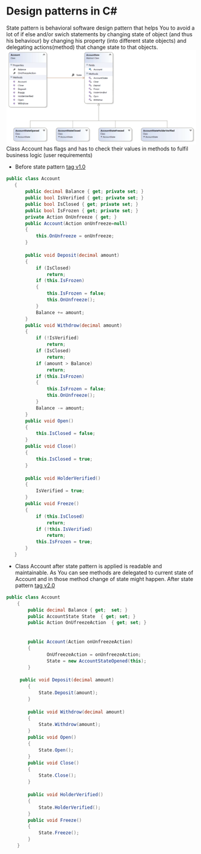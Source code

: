 # Design patterns in C&#35;
State pattern is behavioral software design pattern that helps You to avoid a lot of if else and/or swich statements by changing state of object (and thus his behaviour) by changing his property (into different state objects) and delegating actions(method) that change state to that objects. 
![state pattern image](https://raw.githubusercontent.com/MirzaAbazovic/DesignPatternsInCSharp/master/StatePattern/statePattern.PNG "Class diagram from code example")
 Class Account has flags and has to check their values in methods to fulfil business logic (user requirements) 
 * Before state pattern [tag v1.0](https://github.com/MirzaAbazovic/DesignPatternsInCSharp/tree/v1.0/StatePattern/Account.cs)
 ```cs
 public class Account
    {
        public decimal Balance { get; private set; }
        public bool IsVerified { get; private set; }
        public bool IsClosed { get; private set; }
        public bool IsFrozen { get; private set; }
        private Action OnUnfreeze { get; }
        public Account(Action onUnfreeze=null)
        {
            this.OnUnfreeze = onUnfreeze;
        }

        public void Deposit(decimal amount)
        {
            if (IsClosed)
                return;
            if (this.IsFrozen)
            {
                this.IsFrozen = false;
                this.OnUnfreeze();
            }
            Balance += amount;
        }
        public void Withdrow(decimal amount)
        {
            if (!IsVerified)
                return;
            if (IsClosed)
                return;
            if (amount > Balance)
                return;
            if (this.IsFrozen)
            {
                this.IsFrozen = false;
                this.OnUnfreeze();
            }
            Balance -= amount;
        }
        public void Open()
        {
            this.IsClosed = false;
        }
        public void Close()
        {
            this.IsClosed = true;
        }

        public void HolderVerified()
        {
            IsVerified = true;
        }
        public void Freeze()
        {
            if (this.IsClosed)
                return;
            if (!this.IsVerified)
                return;
            this.IsFrozen = true;
        }
    }
```
* Class Account after state pattern is applied is readable and maintainable. As You can see methods are delegated to current state of Account and in those method change of state might happen.
After state pattern [tag v2.0](https://github.com/MirzaAbazovic/DesignPatternsInCSharp/tree/v2.0/StatePattern/Account.cs)
```cs
public class Account
    {
        public decimal Balance { get;  set; }
        public AccountState State  { get; set; }
        public Action OnUfreezeAction  { get; set; }


        public Account(Action onUnfreezeAction)
        {
               OnUfreezeAction = onUnfreezeAction;
               State = new AccountStateOpened(this);
        }
     
	 public void Deposit(decimal amount)
        {
            State.Deposit(amount);
        }

        public void Withdrow(decimal amount)
        {
            State.Withdrow(amount);
        }
        public void Open()
        {
            State.Open();
        }
        public void Close()
        {
            State.Close();
        }

        public void HolderVerified()
        {
            State.HolderVerified();
        }
        public void Freeze()
        {
            State.Freeze();
        }
    }
```